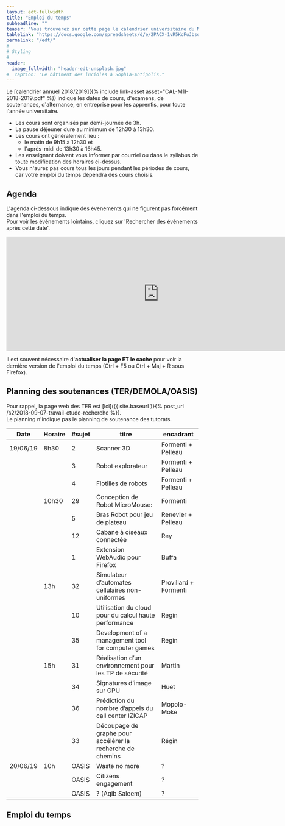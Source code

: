 ```yaml
---
layout: edt-fullwidth
title: "Emploi du temps"
subheadline: ""
teaser: "Vous trouverez sur cette page le calendrier universitaire du Master Informatique."
tablelink: "https://docs.google.com/spreadsheets/d/e/2PACX-1vR5KcFuJbsdzBo4KOfgOIObTYBGPpcbBdyZdy_nOjnILgtXwmZDjiJHh5bStoB6Ke3lGSPHDAdgmdU4/pubhtml?gid=1523095882&amp;single=true&amp;widget=true&amp;headers=false"
permalink: "/edt/"
#
# Styling
#
header:
  image_fullwidth: "header-edt-unsplash.jpg"
#  caption: "Le bâtiment des lucioles à Sophia-Antipolis."
---
```


Le [calendrier annuel 2018/2019]({% include link-asset asset="CAL-M1I-2018-2019.pdf" %}) indique les dates de cours, d'examens, de soutenances, d'alternance, en entreprise pour les apprentis, pour toute l'année universitaire.

 - Les cours sont organisés par demi-journée de 3h. 
 - La pause déjeuner dure au minimum de 12h30 à 13h30. 
 - Les cours ont généralement lieu : 
   - le matin de 9h15 à 12h30 et 
   - l'après-midi de 13h30 à 16h45.  
 - Les enseignant doivent vous informer par courriel ou dans le syllabus de toute modification des horaires ci-dessus.
 - Vous n'aurez pas cours tous les jours pendant les périodes de cours, car votre emploi du temps dépendra des cours choisis.


## Agenda 

L'agenda ci-dessous indique des évenements qui ne figurent pas forcément dans l'emploi du temps.  
Pour voir les événements lointains, cliquez sur 'Rechercher des événements après cette date'.

<iframe src="https://calendar.google.com/calendar/embed?showTitle=0&amp;showNav=0&amp;showPrint=0&amp;showTabs=0&amp;showCalendars=0&amp;mode=AGENDA&amp;height=300&amp;wkst=2&amp;bgcolor=%23FFFFFF&amp;src=usr7a8q1t1sli8a1g4l6ms29lg%40group.calendar.google.com&amp;color=%2342104A&amp;ctz=Europe%2FParis&amp;dates=20190101%2F20190630" style="border-width:0" width="800" height="300" frameborder="0" scrolling="no"></iframe>


Il est souvent nécessaire d'**actualiser la page ET le cache** pour voir la dernière version de l'emploi du temps (Ctrl + F5 ou Ctrl + Maj + R sous Firefox).


## Planning des soutenances (TER/DEMOLA/OASIS)

Pour rappel, la page web des TER est [ici]({{ site.baseurl }}{% post_url /s2/2018-09-07-travail-etude-recherche %}).  
Le planning n'indique pas le planning de soutenance des tutorats.


| Date     | Horaire | #sujet | titre                                                      | encadrant             |
|----------|---------|--------|------------------------------------------------------------|-----------------------|
| 19/06/19 | 8h30    | 2      | Scanner 3D                                                 | Formenti + Pelleau    |
|          |         | 3      | Robot explorateur                                          | Formenti + Pelleau    |
|          |         | 4      | Flotilles de robots                                        | Formenti + Pelleau    |
|          | 10h30   | 29     | Conception de Robot MicroMouse:                            | Formenti              |
|          |         | 5      | Bras Robot pour jeu de plateau                             | Renevier + Pelleau    |
|          |         | 12     | Cabane à oiseaux connectée                                 | Rey                   |
|          |         | 1      | Extension WebAudio pour Firefox                            | Buffa                 |
|          | 13h     | 32     | Simulateur d’automates cellulaires non-uniformes           | Provillard + Formenti |
|          |         | 10     | Utilisation du cloud pour du calcul haute performance      | Régin                 |
|          |         | 35     | Development of a management tool for computer games        | Régin                 |
|          | 15h     | 31     | Réalisation d’un environnement pour les TP de sécurité     | Martin                |
|          |         | 34     | Signatures d’image sur GPU                                 | Huet                  |
|          |         | 36     | Prédiction du nombre d’appels du call center IZICAP        | Mopolo-Moke           |
|          |         | 33     | Découpage de graphe pour accélérer la recherche de chemins | Régin                 |
| 20/06/19 | 10h     | OASIS  | Waste no more                                              | ?                     |
|          |         | OASIS  | Citizens engagement                                        | ?                     |
|          |         | OASIS  | ? (Aqib Saleem)                                            | ?                     |

## Emploi du temps
